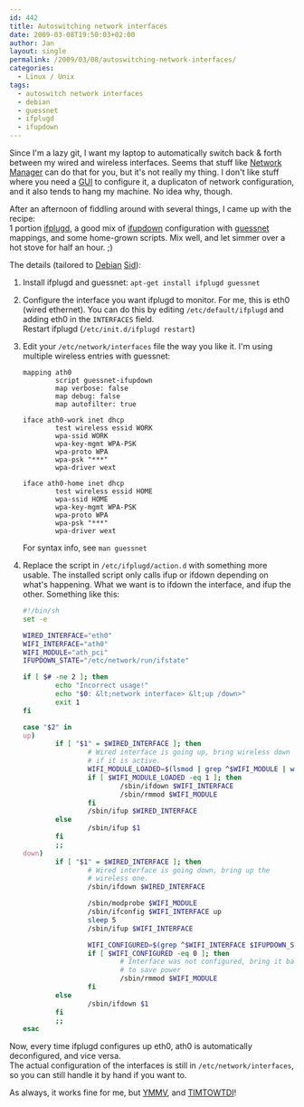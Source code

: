 ```yaml
---
id: 442
title: Autoswitching network interfaces
date: 2009-03-08T19:50:03+02:00
author: Jan
layout: single
permalink: /2009/03/08/autoswitching-network-interfaces/
categories:
  - Linux / Unix
tags:
  - autoswitch network interfaces
  - debian
  - guessnet
  - ifplugd
  - ifupdown
---
```

Since I'm a lazy git, I want my laptop to automatically switch back & forth between my wired and wireless interfaces. Seems that stuff like [Network Manager](http://projects.gnome.org/NetworkManager/) can do that for you, but it's not really my thing. I don't like stuff where you need a [GUI](http://en.wikipedia.org/wiki/Graphical_user_interface) to configure it, a duplicaton of network configuration, and it also tends to hang my machine. No idea why, though.

After an afternoon of fiddling around with several things, I came up with the recipe:  
1 portion [ifplugd](http://0pointer.de/lennart/projects/ifplugd/), a good mix of [ifupdown](http://packages.debian.org/ifupdown) configuration with [guessnet](http://guessnet.alioth.debian.org/) mappings, and some home-grown scripts. Mix well, and let simmer over a hot stove for half an hour. ;)

The details (tailored to [Debian](http://www.debian.org) [Sid](http://www.debian.org/releases/unstable/)):

1. Install ifplugd and guessnet: `apt-get install ifplugd guessnet`
2. Configure the interface you want ifplugd to monitor. For me, this is eth0 (wired ethernet). You can do this by editing `/etc/default/ifplugd` and adding eth0 in the `INTERFACES` field.  
Restart ifplugd (`/etc/init.d/ifplugd restart`)
3. Edit your `/etc/network/interfaces` file the way you like it. I'm using multiple wireless entries with guessnet:

    ```
    mapping ath0
            script guessnet-ifupdown
            map verbose: false
            map debug: false
            map autofilter: true
    
    iface ath0-work inet dhcp
            test wireless essid WORK
            wpa-ssid WORK
            wpa-key-mgmt WPA-PSK
            wpa-proto WPA
            wpa-psk "***"
            wpa-driver wext
    
    iface ath0-home inet dhcp
            test wireless essid HOME
            wpa-ssid HOME
            wpa-key-mgmt WPA-PSK
            wpa-proto WPA
            wpa-psk "***"
            wpa-driver wext
    ```
    
    For syntax info, see `man guessnet` 
    
4. Replace the script in `/etc/ifplugd/action.d` with something more usable. The installed script only calls ifup or ifdown depending on what's happening. What we want is to ifdown the interface, and ifup the other. 
Something like this:
        
    ```bash
    #!/bin/sh
    set -e
    
    WIRED_INTERFACE="eth0"
    WIFI_INTERFACE="ath0"
    WIFI_MODULE="ath_pci"
    IFUPDOWN_STATE="/etc/network/run/ifstate"
    
    if [ $# -ne 2 ]; then
            echo "Incorrect usage!"
            echo "$0: &lt;network interface> &lt;up /down>"
            exit 1
    fi
    
    case "$2" in
    up)
            if [ "$1" = $WIRED_INTERFACE ]; then
                    # Wired interface is going up, bring wireless down
                    # if it is active.
                    WIFI_MODULE_LOADED=$(lsmod | grep ^$WIFI_MODULE | wc -l)
                    if [ $WIFI_MODULE_LOADED -eq 1 ]; then
                            /sbin/ifdown $WIFI_INTERFACE
                            /sbin/rmmod $WIFI_MODULE
                    fi
                    /sbin/ifup $WIRED_INTERFACE
            else
                    /sbin/ifup $1
            fi
            ;;
    down)
            if [ "$1" = $WIRED_INTERFACE ]; then
                    # Wired interface is going down, bring up the
                    # wireless one.
                    /sbin/ifdown $WIRED_INTERFACE
    
                    /sbin/modprobe $WIFI_MODULE
                    /sbin/ifconfig $WIFI_INTERFACE up
                    sleep 5
                    /sbin/ifup $WIFI_INTERFACE
    
                    WIFI_CONFIGURED=$(grep ^$WIFI_INTERFACE $IFUPDOWN_STATE | wc -l)
                    if [ $WIFI_CONFIGURED -eq 0 ]; then
                            # Interface was not configured, bring it back down
                            # to save power
                            /sbin/rmmod $WIFI_MODULE
                    fi
            else
                    /sbin/ifdown $1
            fi
            ;;
    esac
    ``` 
    
Now, every time ifplugd configures up eth0, ath0 is automatically deconfigured, and vice versa.  
The actual configuration of the interfaces is still in `/etc/network/interfaces`, so you can still handle it by hand if you want to.
    
As always, it works fine for me, but [YMMV](http://en.wiktionary.org/wiki/YMMV), and [TIMTOWTDI](http://en.wiktionary.org/wiki/TIMTOWTDI)!